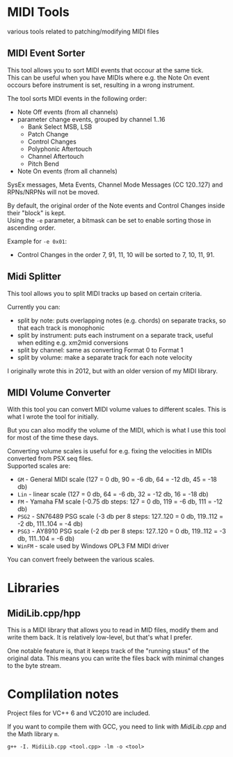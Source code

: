 # MIDI Tools

various tools related to patching/modifying MIDI files

## MIDI Event Sorter

This tool allows you to sort MIDI events that occour at the same tick.  
This can be useful when you have MIDIs where e.g. the Note On event occours before instrument is set, resulting in a wrong instrument.

The tool sorts MIDI events in the following order:

- Note Off events (from all channels)
- parameter change events, grouped by channel 1..16
    - Bank Select MSB, LSB
    - Patch Change
    - Control Changes
    - Polyphonic Aftertouch
    - Channel Aftertouch
    - Pitch Bend
- Note On events (from all channels)

SysEx messages, Meta Events, Channel Mode Messages (CC 120..127) and RPNs/NRPNs will not be moved.

By default, the original order of the Note events and Control Changes inside their "block" is kept.  
Using the `-e` parameter, a bitmask can be set to enable sorting those in ascending order.

Example for `-e 0x01`:

- Control Changes in the order 7, 91, 11, 10 will be sorted to 7, 10, 11, 91.

## Midi Splitter

This tool allows you to split MIDI tracks up based on certain criteria.

Currently you can:

- split by note: puts overlapping notes (e.g. chords) on separate tracks, so that each track is monophonic
- split by instrument: puts each instrument on a separate track, useful when editing e.g. xm2mid conversions
- split by channel: same as converting Format 0 to Format 1
- split by volume: make a separate track for each note velocity

I originally wrote this in 2012, but with an older version of my MIDI library.  


## MIDI Volume Converter

With this tool you can convert MIDI volume values to different scales.
This is what I wrote the tool for initially.

But you can also modify the volume of the MIDI,
which is what I use this tool for most of the time these days.

Converting volume scales is useful for e.g. fixing the velocities in MIDIs converted from PSX seq files.  
Supported scales are:

- `GM` - General MIDI scale (127 = 0 db, 90 = -6 db, 64 = -12 db, 45 = -18 db)
- `Lin` - linear scale (127 = 0 db, 64 = -6 db, 32 = -12 db, 16 = -18 db)
- `FM` - Yamaha FM scale (-0.75 db steps: 127 = 0 db, 119 = -6 db, 111 = -12 db)
- `PSG2` - SN76489 PSG scale (-3 db per 8 steps: 127..120 = 0 db, 119..112 = -2 db, 111..104 = -4 db)
- `PSG3` - AY8910 PSG scale (-2 db per 8 steps: 127..120 = 0 db, 119..112 = -3 db, 111..104 = -6 db)
- `WinFM` - scale used by Windows OPL3 FM MIDI driver

You can convert freely between the various scales.


# Libraries

## MidiLib.cpp/hpp
This is a MIDI library that allows you to read in MID files, modify them and write them back.
It is relatively low-level, but that's what I prefer.

One notable feature is, that it keeps track of the "running staus" of the original data.
This means you can write the files back with minimal changes to the byte stream.


# Complilation notes

Project files for VC++ 6 and VC2010 are included.

If you want to compile them with GCC, you need to link with *MidiLib.cpp* and the Math library `m`.

```
g++ -I. MidiLib.cpp <tool.cpp> -lm -o <tool>
```
